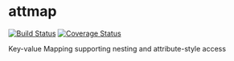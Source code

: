 # attmap

[![Build Status](https://travis-ci.org/pepkit/attmap.svg?branch=master)](https://travis-ci.org/pepkit/attmap)
[![Coverage Status](https://coveralls.io/repos/github/pepkit/attmap/badge.svg?branch=master)](https://coveralls.io/github/pepkit/attmap?branch=master)

Key-value Mapping supporting nesting and attribute-style access

